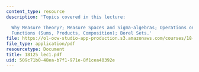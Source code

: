 ```yaml
---
content_type: resource
description: 'Topics covered in this lecture:

  Why Measure Theory?; Measure Spaces and Sigma-algebras; Operations on Measurable
  Functions (Sums, Products, Composition); Borel Sets.'
file: https://ol-ocw-studio-app-production.s3.amazonaws.com/courses/18-125-measure-and-integration-fall-2003/509c71b048eab7f1971e8f1cea40392e_18125_lec1.pdf
file_type: application/pdf
resourcetype: Document
title: 18125_lec1.pdf
uid: 509c71b0-48ea-b7f1-971e-8f1cea40392e
---
```

